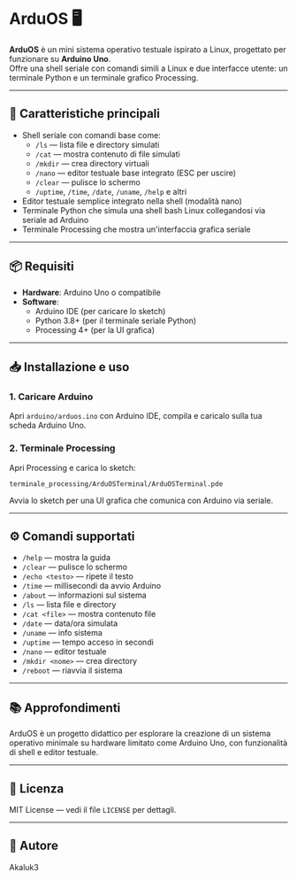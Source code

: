 # ArduOS 🖥️

**ArduOS** è un mini sistema operativo testuale ispirato a Linux, progettato per funzionare su **Arduino Uno**.  
Offre una shell seriale con comandi simili a Linux e due interfacce utente: un terminale Python e un terminale grafico Processing.

---

## 🧠 Caratteristiche principali

- Shell seriale con comandi base come:
  - `/ls` — lista file e directory simulati
  - `/cat` — mostra contenuto di file simulati
  - `/mkdir` — crea directory virtuali
  - `/nano` — editor testuale base integrato (ESC per uscire)
  - `/clear` — pulisce lo schermo
  - `/uptime`, `/time`, `/date`, `/uname`, `/help` e altri
- Editor testuale semplice integrato nella shell (modalità nano)
- Terminale Python che simula una shell bash Linux collegandosi via seriale ad Arduino
- Terminale Processing che mostra un'interfaccia grafica seriale

---

## 📦 Requisiti

- **Hardware**: Arduino Uno o compatibile
- **Software**:
  - Arduino IDE (per caricare lo sketch)
  - Python 3.8+ (per il terminale seriale Python)
  - Processing 4+ (per la UI grafica)

---

## 📥 Installazione e uso

### 1. Caricare Arduino

Apri `arduino/arduos.ino` con Arduino IDE, compila e caricalo sulla tua scheda Arduino Uno.



### 2. Terminale Processing 

Apri Processing e carica lo sketch:

```
terminale_processing/ArduOSTerminal/ArduOSTerminal.pde
```

Avvia lo sketch per una UI grafica che comunica con Arduino via seriale.

---

## ⚙️ Comandi supportati

- `/help` — mostra la guida
- `/clear` — pulisce lo schermo
- `/echo <testo>` — ripete il testo
- `/time` — millisecondi da avvio Arduino
- `/about` — informazioni sul sistema
- `/ls` — lista file e directory
- `/cat <file>` — mostra contenuto file
- `/date` — data/ora simulata
- `/uname` — info sistema
- `/uptime` — tempo acceso in secondi
- `/nano` — editor testuale
- `/mkdir <nome>` — crea directory
- `/reboot` — riavvia il sistema

---

## 📚 Approfondimenti

ArduOS è un progetto didattico per esplorare la creazione di un sistema operativo minimale su hardware limitato come Arduino Uno, con funzionalità di shell e editor testuale.

---

## 📝 Licenza

MIT License — vedi il file `LICENSE` per dettagli.

---

## 👤 Autore
Akaluk3 
